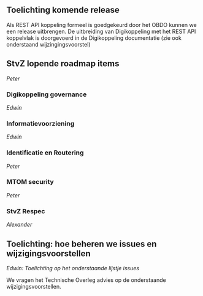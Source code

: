 
## Toelichting komende release

Als REST API koppeling formeel is goedgekeurd door het OBDO kunnen we een release uitbrengen. 
De uitbreiding van Digikoppeling met het REST API koppelvlak is doorgevoerd in de Digikoppeling documentatie (zie ook onderstaand wijzingingsvoorstel)

## StvZ lopende roadmap items

_Peter_

### Digikoppeling governance

_Edwin_

### Informatievoorziening

_Edwin_

### Identificatie en Routering

_Peter_

### MTOM security

_Peter_

### StvZ Respec

_Alexander_

## Toelichting: hoe beheren we issues en wijzigingsvoorstellen

_Edwin: Toelichting op het onderstaande lijstje issues_

We vragen het Technische Overleg advies op de onderstaande wijzigingsvoorstellen.
